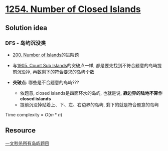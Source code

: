 # [1254. Number of Closed Islands](https://leetcode.com/problems/number-of-closed-islands/)

## Solution idea

### DFS - 岛屿沉没类

* [200. Number of Islands](https://leetcode.com/problems/number-of-islands/submissions/)的进阶题

* 与[1905. Count Sub Islands](https://leetcode.com/problems/count-sub-islands/)的突破点一样, 都是要先找到不符合题意的岛屿提前沉没掉, 再数剩下的符合要求的岛屿个数

* **突破点**: 哪些是不合题意的岛屿???
    * 依题意, closed islands是四面环水的岛屿, 也就是说, **靠边界的陆地不算作closed islands**
    * 提前沉没掉贴着上、下、左、右边界的岛屿, 剩下的就是符合题意的岛屿

Time complexity = $O(m*n)$

## Resource
[一文秒杀所有岛屿题目](https://labuladong.github.io/algo/4/31/108/)
